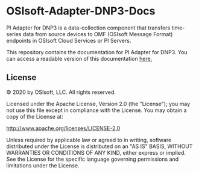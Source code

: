 # OSIsoft-Adapter-DNP3-Docs
PI Adapter for DNP3 is a data-collection component that transfers time-series data from source devices to OMF (OSIsoft Message Format) endpoints in OSIsoft Cloud Services or PI Servers.

This repository contains the documentation for PI Adapter for DNP3. You can access a readable version of this documentation [here.](https://osisoft.github.io/OSIsoft-Adapter-DNP3-Docs/V1)

## License

© 2020 by OSIsoft, LLC. All rights reserved.

Licensed under the Apache License, Version 2.0 (the "License"); you may not use this file except in compliance with the License. You may obtain a copy of the License at:

http://www.apache.org/licenses/LICENSE-2.0

Unless required by applicable law or agreed to in writing, software distributed under the License is distributed on an "AS IS" BASIS, WITHOUT WARRANTIES OR CONDITIONS OF ANY KIND, either express or implied. See the License for the specific language governing permissions and limitations under the License.
